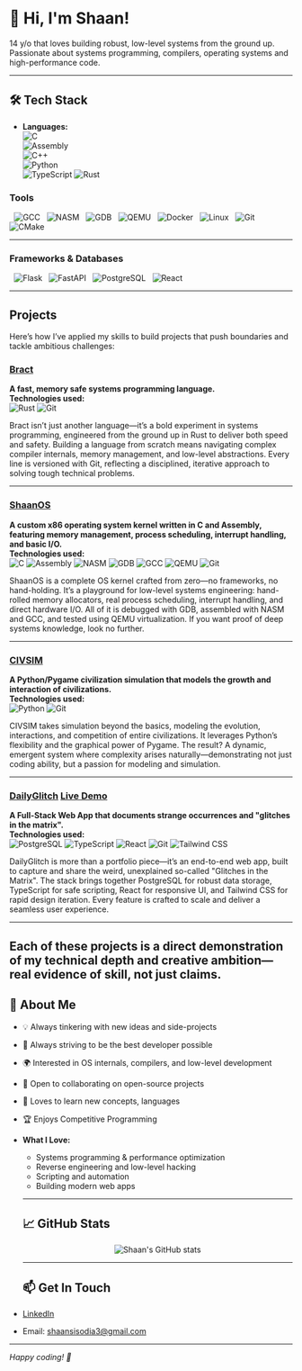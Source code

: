 # 👋 Hi, I'm Shaan! 

14 y/o that loves building robust, low-level systems from the ground up. Passionate about systems programming, compilers, operating systems and high-performance code.

---

## 🛠️ Tech Stack

- **Languages:**  
  ![C](https://img.shields.io/badge/C-00599C?style=flat&logo=c&logoColor=white)  
    ![Assembly](https://img.shields.io/badge/Assembly-6E4C13?style=flat&logo=gnu&logoColor=white)  
      ![C++](https://img.shields.io/badge/C++-00599C?style=flat&logo=c%2B%2B&logoColor=white)  
        ![Python](https://img.shields.io/badge/Python-3776AB?style=flat&logo=python&logoColor=white)  
          ![TypeScript](https://img.shields.io/badge/TypeScript-3178C6?style=flat&logo=typescript&logoColor=white)
              ![Rust](https://img.shields.io/badge/Rust-000000?style=flat&logo=rust&logoColor=white)

### **Tools**
&nbsp;&nbsp;![GCC](https://img.shields.io/badge/GCC-00599C?style=flat&logo=gnu&logoColor=white)
&nbsp; ![NASM](https://img.shields.io/badge/NASM-4B6C4B?style=flat&logo=gnubash&logoColor=white)
&nbsp; ![GDB](https://img.shields.io/badge/GDB-000000?style=flat&logo=gnubash&logoColor=white)
&nbsp; ![QEMU](https://img.shields.io/badge/QEMU-FF6600?style=flat&logo=qemu&logoColor=white)
&nbsp; ![Docker](https://img.shields.io/badge/Docker-2496ED?style=flat&logo=docker&logoColor=white)
&nbsp; ![Linux](https://img.shields.io/badge/Linux-FCC624?style=flat&logo=linux&logoColor=black)
&nbsp; ![Git](https://img.shields.io/badge/Git-F05032?style=flat&logo=git&logoColor=white)
&nbsp; ![CMake](https://img.shields.io/badge/CMake-064F8C?style=flat&logo=cmake&logoColor=white)

---

### **Frameworks & Databases**
&nbsp;&nbsp;![Flask](https://img.shields.io/badge/Flask-000000?style=flat&logo=flask&logoColor=white)
&nbsp; ![FastAPI](https://img.shields.io/badge/FastAPI-009688?style=flat&logo=fastapi&logoColor=white)
&nbsp; ![PostgreSQL](https://img.shields.io/badge/PostgreSQL-4169E1?style=flat&logo=postgresql&logoColor=white)
&nbsp; ![React](https://img.shields.io/badge/React-20232A?style=flat&logo=react&logoColor=61DAFB)

   ---

## Projects

Here’s how I’ve applied my skills to build projects that push boundaries and tackle ambitious challenges:

### [Bract](https://github.com/101shaan/Bract)
**A fast, memory safe systems programming language.**  
**Technologies used:**  
![Rust](https://img.shields.io/badge/Rust-000000?style=flat&logo=rust&logoColor=white)
![Git](https://img.shields.io/badge/Git-F05032?style=flat&logo=git&logoColor=white)

Bract isn’t just another language—it’s a bold experiment in systems programming, engineered from the ground up in Rust to deliver both speed and safety. Building a language from scratch means navigating complex compiler internals, memory management, and low-level abstractions. Every line is versioned with Git, reflecting a disciplined, iterative approach to solving tough technical problems.

---

### [ShaanOS](https://github.com/101shaan/ShaanOS)
**A custom x86 operating system kernel written in C and Assembly, featuring memory management, process scheduling, interrupt handling, and basic I/O.**  
**Technologies used:**  
![C](https://img.shields.io/badge/C-00599C?style=flat&logo=c&logoColor=white)
![Assembly](https://img.shields.io/badge/Assembly-6E4C13?style=flat&logo=gnu&logoColor=white)
![NASM](https://img.shields.io/badge/NASM-4B6C4B?style=flat&logo=gnubash&logoColor=white)
![GDB](https://img.shields.io/badge/GDB-000000?style=flat&logo=gnubash&logoColor=white)
![GCC](https://img.shields.io/badge/GCC-00599C?style=flat&logo=gnu&logoColor=white)
![QEMU](https://img.shields.io/badge/QEMU-FF6600?style=flat&logo=qemu&logoColor=white)
![Git](https://img.shields.io/badge/Git-F05032?style=flat&logo=git&logoColor=white)

ShaanOS is a complete OS kernel crafted from zero—no frameworks, no hand-holding. It’s a playground for low-level systems engineering: hand-rolled memory allocators, real process scheduling, interrupt handling, and direct hardware I/O. All of it is debugged with GDB, assembled with NASM and GCC, and tested using QEMU virtualization. If you want proof of deep systems knowledge, look no further.

---

### [CIVSIM](https://github.com/101shaan/CIVSIM)
**A Python/Pygame civilization simulation that models the growth and interaction of civilizations.**  
**Technologies used:**  
![Python](https://img.shields.io/badge/Python-3776AB?style=flat&logo=python&logoColor=white)
![Git](https://img.shields.io/badge/Git-F05032?style=flat&logo=git&logoColor=white)

CIVSIM takes simulation beyond the basics, modeling the evolution, interactions, and competition of entire civilizations. It leverages Python’s flexibility and the graphical power of Pygame. The result? A dynamic, emergent system where complexity arises naturally—demonstrating not just coding ability, but a passion for modeling and simulation.

---

### [DailyGlitch](https://github.com/101shaan/DailyGlitch)                     [Live Demo](https://dailyglitch.org)
**A Full-Stack Web App that documents strange occurrences and "glitches in the matrix".**  
**Technologies used:**  
![PostgreSQL](https://img.shields.io/badge/PostgreSQL-4169E1?style=flat&logo=postgresql&logoColor=white)
![TypeScript](https://img.shields.io/badge/TypeScript-3178C6?style=flat&logo=typescript&logoColor=white)
![React](https://img.shields.io/badge/React-20232A?style=flat&logo=react&logoColor=61DAFB)
![Git](https://img.shields.io/badge/Git-F05032?style=flat&logo=git&logoColor=white)
![Tailwind CSS](https://img.shields.io/badge/TailwindCSS-38B2AC?style=flat&logo=tailwindcss&logoColor=white)

DailyGlitch is more than a portfolio piece—it’s an end-to-end web app, built to capture and share the weird, unexplained so-called "Glitches in the Matrix". The stack brings together PostgreSQL for robust data storage, TypeScript for safe scripting, React for responsive UI, and Tailwind CSS for rapid design iteration. Every feature is crafted to scale and deliver a seamless user experience.

---

Each of these projects is a direct demonstration of my technical depth and creative ambition—real evidence of skill, not just claims.
---

  ## 🚀 About Me

   - 💡 Always tinkering with new ideas and side-projects
   - 🥇 Always striving to be the best developer possible
   - 🌍 Interested in OS internals, compilers, and low-level development
   - 🤝 Open to collaborating on open-source projects
   - 💬 Loves to learn new concepts, languages
   - 🏆 Enjoys Competitive Programming
 
 - **What I Love:**  
    - Systems programming & performance optimization  
    - Reverse engineering and low-level hacking  
    - Scripting and automation  
    - Building modern web apps


    ---

    ## 📈 GitHub Stats

   <p align="center">
                            <img src="https://github-readme-stats.vercel.app/api?username=101shaan&show_icons=true&theme=tokyonight" alt="Shaan's GitHub stats" />
                              <br>
                                </p>

   ---

    ## 📫 Get In Touch

  - [LinkedIn]([https://www.linkedin.com/in/your-linkedin](https://www.linkedin.com/in/shaan-sisodia-2810962ab/?trk=people-guest_people_search-card&originalSubdomain=uk))   
  - Email: shaansisodia3@gmail.com

   ---

  *Happy coding! 🚀*
